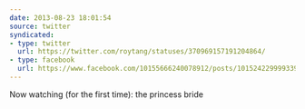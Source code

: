 ```yaml
---
date: 2013-08-23 18:01:54
source: twitter
syndicated:
- type: twitter
  url: https://twitter.com/roytang/statuses/370969157191204864/
- type: facebook
  url: https://www.facebook.com/10155666240078912/posts/10152422999933912
---
```


Now watching (for the first time): the princess bride